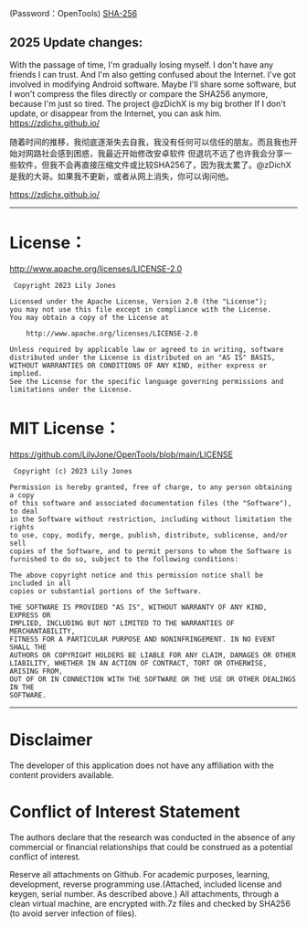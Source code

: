 (Password：OpenTools)  [SHA-256](https://github.com/LilyJone/OpenTools/blob/main/SHA-256_ME) 

## 2025 Update changes:
With the passage of time, I'm gradually losing myself. I don't have any friends I can trust. And I'm also getting confused about the Internet. I've got involved in modifying Android software. Maybe I'll share some software, but I won't compress the files directly or compare the SHA256 anymore, because I'm just so tired. The project @zDichX is my big brother If I don't update, or disappear from the Internet, you can ask him. https://zdichx.github.io/

随着时间的推移，我彻底逐渐失去自我，我没有任何可以信任的朋友。而且我也开始对网路社会感到困惑，我最近开始修改安卓软件
但退坑不远了也许我会分享一些软件，但我不会再直接压缩文件或比较SHA256了，因为我太累了。@zDichX 是我的大哥。如果我不更新，或者从网上消失，你可以询问他。

https://zdichx.github.io/

_________
# License：
http://www.apache.org/licenses/LICENSE-2.0

```
 Copyright 2023 Lily Jones

Licensed under the Apache License, Version 2.0 (the "License");
you may not use this file except in compliance with the License.
You may obtain a copy of the License at

    http://www.apache.org/licenses/LICENSE-2.0

Unless required by applicable law or agreed to in writing, software
distributed under the License is distributed on an "AS IS" BASIS,
WITHOUT WARRANTIES OR CONDITIONS OF ANY KIND, either express or implied.
See the License for the specific language governing permissions and
limitations under the License. 
```
# MIT License：
https://github.com/LilyJone/OpenTools/blob/main/LICENSE

```
 Copyright (c) 2023 Lily Jones

Permission is hereby granted, free of charge, to any person obtaining a copy
of this software and associated documentation files (the "Software"), to deal
in the Software without restriction, including without limitation the rights
to use, copy, modify, merge, publish, distribute, sublicense, and/or sell
copies of the Software, and to permit persons to whom the Software is
furnished to do so, subject to the following conditions:

The above copyright notice and this permission notice shall be included in all
copies or substantial portions of the Software.

THE SOFTWARE IS PROVIDED "AS IS", WITHOUT WARRANTY OF ANY KIND, EXPRESS OR
IMPLIED, INCLUDING BUT NOT LIMITED TO THE WARRANTIES OF MERCHANTABILITY,
FITNESS FOR A PARTICULAR PURPOSE AND NONINFRINGEMENT. IN NO EVENT SHALL THE
AUTHORS OR COPYRIGHT HOLDERS BE LIABLE FOR ANY CLAIM, DAMAGES OR OTHER
LIABILITY, WHETHER IN AN ACTION OF CONTRACT, TORT OR OTHERWISE, ARISING FROM,
OUT OF OR IN CONNECTION WITH THE SOFTWARE OR THE USE OR OTHER DEALINGS IN THE
SOFTWARE.
```
_________
# Disclaimer 
The developer of this application does not have any affiliation with the content providers available.

# Conflict of Interest Statement
The authors declare that the research was conducted in the absence of any commercial or financial relationships that could be construed as a potential conflict of interest.

Reserve all attachments on Github. For academic purposes, learning, development, reverse programming use.(Attached, included license and keygen, serial number. As described above.) All attachments, through a clean virtual machine, are encrypted with.7z files and checked by SHA256 (to avoid server infection of files).  
